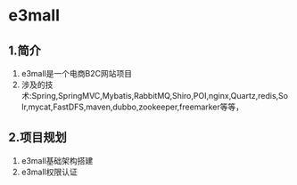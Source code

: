 # e3mall
## 1.简介
1. e3mall是一个电商B2C网站项目
2. 涉及的技术:Spring,SpringMVC,Mybatis,RabbitMQ,Shiro,POI,nginx,Quartz,redis,Solr,mycat,FastDFS,maven,dubbo,zookeeper,freemarker等等，

## 2.项目规划
1. e3mall基础架构搭建
2. e3mall权限认证
